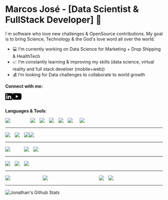 # Marcos José - [Data Scientist & FullStack Developer] 👋

I´m software who love new challenges & OpenSource contributions. My goal is to bring Science, Technology & the God's love word all over the world.

- :computer: I’m currently working on Data Science for Marketing + Drop Shipping & HealthTech
- :chart_with_upwards_trend: I’m constantly learning & improving my skills (data science, virtual reality and full stack develoer (mobile+web))
- :moneybag: I’m looking for Data challenges to collaborate to world growth

**Connect with me:**

<a href="https://www.linkedin.com/in/marcos-josé-886a46200/" target="_blank">
  <img align="left" width="22px" src="https://raw.githubusercontent.com/TonGarcia/TonGarcia/a90787c330a000ada45a386828d54eb86ed78d7f/linkedin.svg" style="max-width:100%;">
</a>

<a href="https://www.youtube.com/channel/UCfsI-F8KtcNFpmxg7zMid-w" target="_blank">
  <img align="left" width="30px" src="https://github.com/TonGarcia/TonGarcia/blob/main/youtube-sm.png?raw=true" style="max-width:100%;">
</a>

<br>
<br>

**Languages & Tools**:

<img align="left" width="80px" src="https://github.com/marcosjk109/marcosjk109/blob/main/unity.png?raw=true" style="max-width:100%;">
<img align="left" width="30px" src="https://github.com/marcosjk109/marcosjk109/blob/main/python.svg?raw=true" style="max-width:100%;">
<img align="left" width="30px" src="https://github.com/marcosjk109/MarcosJosé/blob/main/ruby.png?raw=true" style="max-width:100%;">
<img align="left" width="30px" src="https://github.com/marcosjk109/marcosjk109/blob/main/js.png?raw=true" style="max-width:100%;">
<img align="left" width="30px" src="https://github.com/marcosjk109/marcosjk109/blob/main/angular.png?raw=true" style="max-width:100%;">
<img align="left" width="38px" src="https://github.com/marcosjk109/marcosjk109/blob/main/react.png?raw=true" style="max-width:100%;">
<img align="left" width="45px" src="https://github.com/marcosjk109/marcosjk109/blob/main/php.png?raw=true" style="max-width:100%;">

<br>
<hr>
<p></p>

<img align="left" width="30px" src="https://github.com/marcosjk109/marcosjk109/blob/main/csharp.png?raw=true" style="max-width:100%;">
<img align="left" width="30px" src="https://github.com/marcosjk109/marcosjk109/blob/main/cpp.png?raw=true" style="max-width:100%;">
<img align="left" height="30px" src="https://github.com/marcosjk109/marcosjk109/blob/main/java.png?raw=true" style="max-width:100%;">
<img align="left" width="80px" src="https://github.com/marcosjk109/marcosjk109/blob/main/scala.jpg?raw=true" style="max-width:100%;">

<br>
<hr>
<p></p>

<img align="left" width="60px" src="https://github.com/marcosjk109/marcosjk109/blob/main/mysql.png?raw=true" style="max-width:100%;">
<img align="left" width="30px" src="https://github.com/marcosjk109/marcosjk109/blob/main/postgresql.png?raw=true" style="max-width:100%;">
<img align="left" width="150px" src="https://github.com/marcosjk109/marcosjk109/blob/main/oracle.png?raw=true" style="max-width:100%;">

<br>
<hr>
<p></p>

<img align="left" width="30px" src="https://github.com/marcosjk109/marcosjk109/blob/main/aws.svg?raw=true" style="max-width:100%;">
<img align="left" width="30px" src="https://github.com/marcosjk109/marcosjk109/blob/main/azure.png?raw=true" style="max-width:100%;">
<img align="left" width="30px" src="https://github.com/marcosjk109/marcosjk109/blob/main/gcp.png?raw=true" style="max-width:100%;">

<br>
<hr>
<p></p>

<img align="left" width="120px" src="https://github.com/marcosjk109/marcosjk109/blob/main/docker.png?raw=true" style="max-width:100%;">
<img align="left" width="180px" src="https://github.com/marcosjk109/marcosjk109/blob/main/kubernetes.png?raw=true" style="max-width:100%;">
<img align="left" width="30px" src="https://github.com/marcosjk109/marcosjk109/blob/main/github.png?raw=true" style="max-width:100%;">
<img align="left" width="70px" src="https://github.com/marcosjk109/marcosjk109/blob/main/git.png?raw=true" style="max-width:100%;">

<br>
<hr>


<img align="left" alt="Jonathan's Github Stats" src="https://github-readme-stats.vercel.app/api/?username=marcosjk109&theme=dracula" data-canonical-src="https://github-readme-stats.vercel.app/api?username=marcosjk109&amp;show_icons=true&amp;hide_border=true" style="max-width:100%;">


<!--
**marcosjk109/marcosjk109** is a ✨ _special_ ✨ repository because its `README.md` (this file) appears on your GitHub profile.

Here are some ideas to get you started:

- 🔭 I’m currently working on ...
- 🌱 I’m currently learning ...
- 👯 I’m looking to collaborate on ...
- 🤔 I’m looking for help with ...
- 💬 Ask me about ...
- 📫 How to reach me: ...
- 😄 Pronouns: ...
- ⚡ Fun fact: ...
-->
